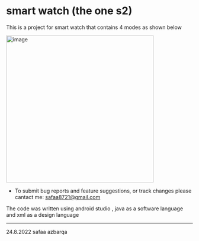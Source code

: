 # smart watch (the one s2)
This is a project for smart watch that contains 4 modes as shown below 

<img width="398" alt="image" src="https://user-images.githubusercontent.com/58644583/186431832-a4bf7af1-327f-4d58-a032-59237813be4e.png">

 * To submit bug reports and feature suggestions, or track changes please cantact me:
 safaa8721@gmail.com
 


The code was written using android studio , java as a software language and xml as a design language

-------------
24.8.2022
safaa azbarqa
